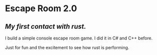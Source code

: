 Escape Room 2.0
=============
*My first contact with rust.*
---------------

I build a simple console escape room game. I did it in C# and C++ before.

Just for fun and the excitement to see how rust is performing.